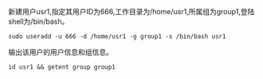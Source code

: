 新建用户usr1,指定其用户ID为666,工作目录为/home/usr1,所属组为group1,登陆shell为/bin/bash。

```shell
sudo useradd -u 666 -d /home/usr1 -g group1 -s /bin/bash usr1
```

输出该用户的用户信息和组信息。

```shell
id usr1 && getent group group1
```

